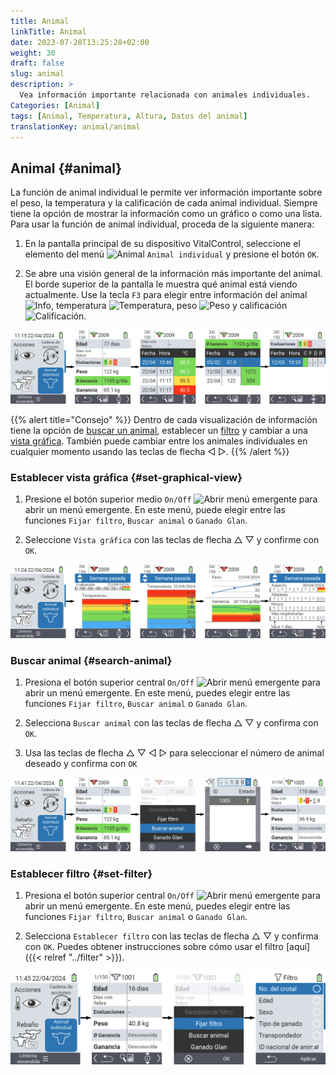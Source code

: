 ```yaml
---
title: Animal
linkTitle: Animal
date: 2023-07-28T13:25:28+02:00
weight: 30
draft: false
slug: animal
description: >
  Vea información importante relacionada con animales individuales.
Categories: [Animal]
tags: [Animal, Temperatura, Altura, Datos del animal]
translationKey: animal/animal
---
```

## Animal {#animal}

La función de animal individual le permite ver información importante sobre el peso, la temperatura y la calificación de cada animal individual. Siempre tiene la opción de mostrar la información como un gráfico o como una lista. Para usar la función de animal individual, proceda de la siguiente manera:

1. En la pantalla principal de su dispositivo VitalControl, seleccione el elemento del menú <img src="/icons/main/animal.svg" width="35" align="bottom" alt="Animal" /> `Animal individual` y presione el botón `OK`.

2. Se abre una visión general de la información más importante del animal. El borde superior de la pantalla le muestra qué animal está viendo actualmente. Use la tecla `F3` para elegir entre información del animal <img src="/icons/footer/info.svg" width="20" align="bottom" alt="Info" />, temperatura <img src="/icons/actions/temperature.svg" width="10" align="bottom" alt="Temperatura" />, peso  <img src="/icons/actions/weight.svg" width="20" align="bottom" alt="Peso" /> y calificación <img src="/icons/actions/rating.svg" width="25" align="bottom" alt="Calificación" />.

![VitalControl: Menú Animal](images/list.png "Mostrar como lista")

{{% alert title="Consejo"  %}}
Dentro de cada visualización de información tiene la opción de [buscar un animal](#buscar-animal), establecer un [filtro](#establecer-filtro) y cambiar a una [vista gráfica](#establecer-vista-gráfica).
También puede cambiar entre los animales individuales en cualquier momento usando las teclas de flecha ◁ ▷.
{{% /alert %}}

### Establecer vista gráfica {#set-graphical-view}

1. Presione el botón superior medio `On/Off` <img src="/icons/footer/search_chart.svg" width="40" align="bottom" alt="Abrir menú emergente" /> para abrir un menú emergente. En este menú, puede elegir entre las funciones `Fijar filtro`, `Buscar animal` o `Ganado Glan`.

2. Seleccione `Vista gráfica` con las teclas de flecha △ ▽ y confirme con `OK`.

![VitalControl: Menú Animal](images/graphic.png "Representación gráfica")

### Buscar animal {#search-animal}

1. Presiona el botón superior central `On/Off` <img src="/icons/footer/search_chart.svg" width="40" align="bottom" alt="Abrir menú emergente" /> para abrir un menú emergente. En este menú, puedes elegir entre las funciones `Fijar filtro`, `Buscar animal` o `Ganado Glan`.

2. Selecciona `Buscar animal` con las teclas de flecha △ ▽ y confirma con `OK`.

3. Usa las teclas de flecha △ ▽ ◁ ▷ para seleccionar el número de animal deseado y confirma con `OK`

![VitalControl: Menú Animal](images/search.png "Buscar animal")

### Establecer filtro {#set-filter}

1. Presiona el botón superior central `On/Off` <img src="/icons/footer/search_chart.svg" width="40" align="bottom" alt="Abrir menú emergente" /> para abrir un menú emergente. En este menú, puedes elegir entre las funciones `Fijar filtro`, `Buscar animal` o `Ganado Glan`.

2. Selecciona `Establecer filtro` con las teclas de flecha △ ▽ y confirma con `OK`.
Puedes obtener instrucciones sobre cómo usar el filtro [aquí]({{< relref "../filter" >}}).

![VitalControl: Menú Animal](images/filter.png "Establecer filtro")
